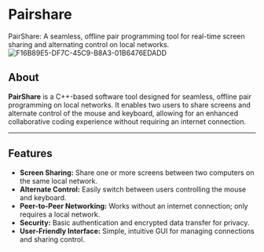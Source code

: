 # Pairshare
PairShare: A seamless, offline pair programming tool for real-time screen sharing and alternating control on local networks.
![F16B89E5-DF7C-45C9-B8A3-01B6476EDADD](https://github.com/user-attachments/assets/0583d83e-7ede-400d-8175-66b58dca2a6d)

## **About**

**PairShare** is a C++-based software tool designed for seamless, offline pair programming on local networks. 
It enables two users to share screens and alternate control of the mouse and keyboard, allowing for an enhanced collaborative coding experience without requiring an internet connection.

---

## **Features**

- **Screen Sharing:** Share one or more screens between two computers on the same local network.
- **Alternate Control:** Easily switch between users controlling the mouse and keyboard.
- **Peer-to-Peer Networking:** Works without an internet connection; only requires a local network.
- **Security:** Basic authentication and encrypted data transfer for privacy.
- **User-Friendly Interface:** Simple, intuitive GUI for managing connections and sharing control.
